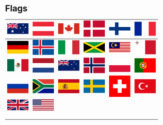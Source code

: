 # Flags 

| ![australia-flag] | ![austria-flag] | ![canada-flag] | ![denmark-flag] | ![finland-flag] | ![france-flag] |
|:---:|:---:|:---:|:---:|:---:|:---:|
| ![germany-flag] | ![iceland-flag] | ![italy-flag] | ![jamaica-flag] | ![malaysia-flag] | ![malta-flag] |
| ![mexico-flag] | ![netherlands-flag] | ![new-zealand-flag] | ![norway-flag] | ![poland-flag] | ![portugal-flag] |
| ![russia-flag] | ![south-africa-flag] | ![spain-flag] | ![sweden-flag] | ![switzerland-flag] | ![turkey-flag] |
| ![united-kingdom-flag] | ![united-states-flag] | ![space] | ![space] | ![space] | ![space] |
| ![space] | ![space] | ![space] | ![space] | ![space] | ![space] |


[australia-flag]:australia-flag.png
[austria-flag]:austria-flag.png
[canada-flag]:canada-flag.png
[denmark-flag]:denmark-flag.png
[finland-flag]:finland-flag.png
[france-flag]:france-flag.png
[germany-flag]:germany-flag.png
[iceland-flag]:iceland-flag.png
[italy-flag]:italy-flag.png
[jamaica-flag]:jamaica-flag.png
[malaysia-flag]:malaysia-flag.png
[malta-flag]:malta-flag.png
[mexico-flag]:mexico-flag.png
[netherlands-flag]:netherlands-flag.png
[new-zealand-flag]:new-zealand-flag.png
[norway-flag]:norway-flag.png
[poland-flag]:poland-flag.png
[portugal-flag]:portugal-flag.png
[russia-flag]:russia-flag.png
[south-africa-flag]:south-africa-flag.png
[spain-flag]:spain-flag.png
[sweden-flag]:sweden-flag.png
[switzerland-flag]:switzerland-flag.png
[turkey-flag]:turkey-flag.png
[united-kingdom-flag]:united-kingdom-flag.png
[united-states-flag]:united-states-flag.png

[space]:../../misc/space-1500.png "Space"

